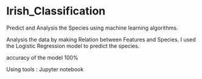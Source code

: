 # Irish_Classification
Predict and Analysis the Species using machine learning algorithms.

Analysis the data by making Relation between Features and Species.
I used the Logistic Regression model to predict the species.

accuracy of the model 100%

Using tools : Jupyter notebook
